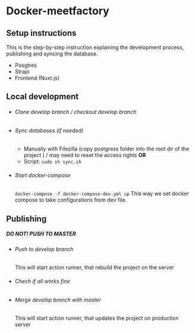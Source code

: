 # Docker-meetfactory

## Setup instructions

This is the step-by-step instruction explaining the development process, publishing and syncing the database.

- Posgtres
- Strapi
- Frontend (Nuxt.js)

## Local development

- ###### Clone develop branch / checkout develop branch
- ###### Sync databases (if needed)
  - Manually with Filezilla (copy postgress folder into the root dir of the project ) / may need to reset the access rights
    **OR**
  - Script:
    `sudo sh sync.sh`
- ###### Start docker-compose
  `docker-compose -f docker-compose-dev.yml up`
  This way we set docker compose to take configurations from dev file.

## Publishing

##### **DO NOT! PUSH TO MASTER**

- ###### Push to develop branch
  This will start action runner, that rebuild the project on the server
- ###### Chech if all works fine
- ###### Merge develop branch with master
  This will start action runner, that updates the project on production server
